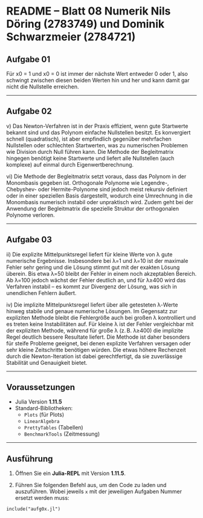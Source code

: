 
# README – Blatt 08 Numerik Nils Döring (2783749) und Dominik Schwarzmeier (2784721)


## Aufgabe 01

Für x0 = 1 und x0 = 0 ist immer der nächste Wert entweder 0 oder 1, also schwingt zwischen diesen beiden Werten hin und her und kann damit gar nicht die Nullstelle erreichen. 

---

## Aufgabe 02

v) Das Newton-Verfahren ist in der Praxis effizient, wenn gute Startwerte bekannt sind und das Polynom einfache Nullstellen besitzt. Es konvergiert schnell (quadratisch), ist aber empfindlich gegenüber mehrfachen Nullstellen oder schlechten Startwerten, was zu numerischen Problemen wie Division durch Null führen kann. Die Methode der Begleitmatrix hingegen benötigt keine Startwerte und liefert alle Nullstellen (auch komplexe) auf einmal durch Eigenwertberechnung.

vi) Die Methode der Begleitmatrix setzt voraus, dass das Polynom in der Monombasis gegeben ist. Orthogonale Polynome wie Legendre-, Chebyshev- oder Hermite-Polynome sind jedoch meist rekursiv definiert oder in einer speziellen Basis dargestellt, wodurch eine Umrechnung in die Monombasis numerisch instabil oder unpraktisch wird. Zudem geht bei der Anwendung der Begleitmatrix die spezielle Struktur der orthogonalen Polynome verloren.

---

## Aufgabe 03

ii) Die explizite Mittelpunktsregel liefert für kleine Werte von λ gute numerische Ergebnisse. Insbesondere bei λ=1 und λ=10 ist der maximale Fehler sehr gering und die Lösung stimmt gut mit der exakten Lösung überein. Bis etwa λ=50 bleibt der Fehler in einem noch akzeptablen Bereich. Ab λ=100 jedoch wächst der Fehler deutlich an, und für λ≥400 wird das Verfahren instabil – es kommt zur Divergenz der Lösung, was sich in unendlichen Fehlern äußert.

iv) Die implizite Mittelpunktsregel liefert über alle getesteten λ-Werte hinweg stabile und genaue numerische Lösungen. Im Gegensatz zur expliziten Methode bleibt die Fehlergröße auch bei großen λ kontrolliert und es treten keine Instabilitäten auf. Für kleine λ ist der Fehler vergleichbar mit der expliziten Methode, während für große λ (z. B. λ≥400) die implizite Regel deutlich bessere Resultate liefert. Die Methode ist daher besonders für steife Probleme geeignet, bei denen explizite Verfahren versagen oder sehr kleine Zeitschritte benötigen würden. Die etwas höhere Rechenzeit durch die Newton-Iteration ist dabei gerechtfertigt, da sie zuverlässige Stabilität und Genauigkeit bietet.



---

## Voraussetzungen

- Julia Version **1.11.5**
- Standard-Bibliotheken:
  - `Plots` (für Plots)
  - `LinearAlgebra`
  - `PrettyTables` (Tabellen)
  - `BenchmarkTools` (Zeitmessung)
  
---

## Ausführung

1. Öffnen Sie ein **Julia-REPL** mit Version **1.11.5**.

2. Führen Sie folgenden Befehl aus, um den Code zu laden und auszuführen. Wobei jeweils `x` mit der jeweiligen Aufgaben Nummer ersetzt werden muss:

```
include("aufg0x.jl")
```